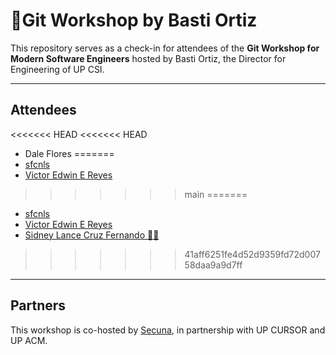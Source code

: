 # 🚀Git Workshop by Basti Ortiz

This repository serves as a check-in for attendees of the **Git Workshop for Modern Software Engineers** hosted by Basti Ortiz, the Director for Engineering of UP CSI.

---
## Attendees
<<<<<<< HEAD
<<<<<<< HEAD
* Dale Flores
=======
* [sfcnls](https://github.com/sfcnls/)
* [Victor Edwin E Reyes](https://github.com/VeeIsForVanana)
>>>>>>> main
=======
* [sfcnls](https://github.com/sfcnls/)
* [Victor Edwin E Reyes](https://github.com/VeeIsForVanana)
* [Sidney Lance Cruz Fernando 🤩🙏](https://github.com/slcfernando)
>>>>>>> 41aff6251fe4d52d9359fd72d00758daa9a9d7ff
---
## Partners
This workshop is co-hosted by [Secuna](https://secuna.io), in partnership with UP CURSOR and UP ACM.
